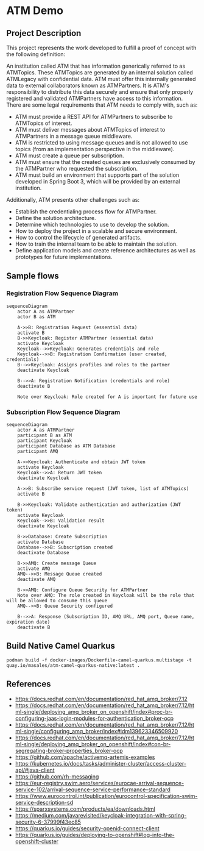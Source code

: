 # ATM Demo

## Project Description

This project represents the work developed to fulfill a proof of concept with the following definition:

An institution called ATM that has information generically referred to as ATMTopics. These ATMTopics are generated by an internal solution called ATMLegacy with confidential data. ATM must offer this internally generated data to external collaborators known as ATMPartners. It is ATM's responsibility to distribute this data securely and ensure that only properly registered and validated ATMPartners have access to this information. There are some legal requirements that ATM needs to comply with, such as:

* ATM must provide a REST API for ATMPartners to subscribe to ATMTopics of interest.
* ATM must deliver messages about ATMTopics of interest to ATMPartners in a message queue middleware.
* ATM is restricted to using message queues and is not allowed to use topics (from an implementation perspective in the middleware).
* ATM must create a queue per subscription.
* ATM must ensure that the created queues are exclusively consumed by the ATMPartner who requested the subscription.
* ATM must build an environment that supports part of the solution developed in Spring Boot 3, which will be provided by an external institution.

Additionally, ATM presents other challenges such as:

* Establish the credentialing process flow for ATMPartner.
* Define the solution architecture.
* Determine which technologies to use to develop the solution.
* How to deploy the project in a scalable and secure environment.
* How to control the lifecycle of generated artifacts.
* How to train the internal team to be able to maintain the solution.
* Define application models and create reference architectures as well as prototypes for future implementations.


## Sample flows

### Registration Flow Sequence Diagram

```mermaid
sequenceDiagram
    actor A as ATMPartner
    actor B as ATM

    A->>B: Registration Request (essential data)
    activate B
    B->>Keycloak: Register ATMPartner (essential data)
    activate Keycloak
    Keycloak-->>Keycloak: Generates credentials and role
    Keycloak-->>B: Registration Confirmation (user created, credentials)
    B-->>Keycloak: Assigns profiles and roles to the partner
    deactivate Keycloak

    B-->>A: Registration Notification (credentials and role)
    deactivate B

    Note over Keycloak: Role created for A is important for future use
```

### Subscription Flow Sequence Diagram
```mermaid
sequenceDiagram
    actor A as ATMPartner
    participant B as ATM
    participant Keycloak
    participant Database as ATM Database
    participant AMQ

    A->>Keycloak: Authenticate and obtain JWT token
    activate Keycloak
    Keycloak-->>A: Return JWT token
    deactivate Keycloak

    A->>B: Subscribe service request (JWT token, list of ATMTopics)
    activate B

    B->>Keycloak: Validate authentication and authorization (JWT token)
    activate Keycloak
    Keycloak-->>B: Validation result
    deactivate Keycloak

    B->>Database: Create Subscription
    activate Database
    Database-->>B: Subscription created
    deactivate Database

    B->>AMQ: Create message Queue
    activate AMQ
    AMQ-->>B: Message Queue created
    deactivate AMQ

    B->>AMQ: Configure Queue Security for ATMPartner
    Note over AMQ: The role created in Keycloak will be the role that will be allowed to consume this queue
    AMQ-->>B: Queue Security configured

    B-->>A: Response (Subscription ID, AMQ URL, AMQ port, Queue name, expiration date)
    deactivate B
```

## Build Native Camel Quarkus
```shell
podman build -f docker-images/Dockerfile-camel-quarkus.multistage -t quay.io/masales/atm-camel-quarkus-native:latest .
```

## References
* https://docs.redhat.com/en/documentation/red_hat_amq_broker/7.12
* https://docs.redhat.com/en/documentation/red_hat_amq_broker/7.12/html-single/deploying_amq_broker_on_openshift/index#proc-br-configuring-jaas-login-modules-for-authentication_broker-ocp
* https://docs.redhat.com/en/documentation/red_hat_amq_broker/7.12/html-single/configuring_amq_broker/index#idm139623346509920
* https://docs.redhat.com/en/documentation/red_hat_amq_broker/7.12/html-single/deploying_amq_broker_on_openshift/index#con-br-segregating-broker-properties_broker-ocp
* https://github.com/apache/activemq-artemis-examples
* https://kubernetes.io/docs/tasks/administer-cluster/access-cluster-api/#java-client
* https://github.com/rh-messaging
* https://eur-registry.swim.aero/services/eurocae-arrival-sequence-service-102/arrival-sequence-service-performance-standard
* https://www.eurocontrol.int/publication/eurocontrol-specification-swim-service-description-sd
* https://sparxsystems.com/products/ea/downloads.html
* https://medium.com/javarevisited/keycloak-integration-with-spring-security-6-37999f43ec85
* https://quarkus.io/guides/security-openid-connect-client
* https://quarkus.io/guides/deploying-to-openshift#log-into-the-openshift-cluster